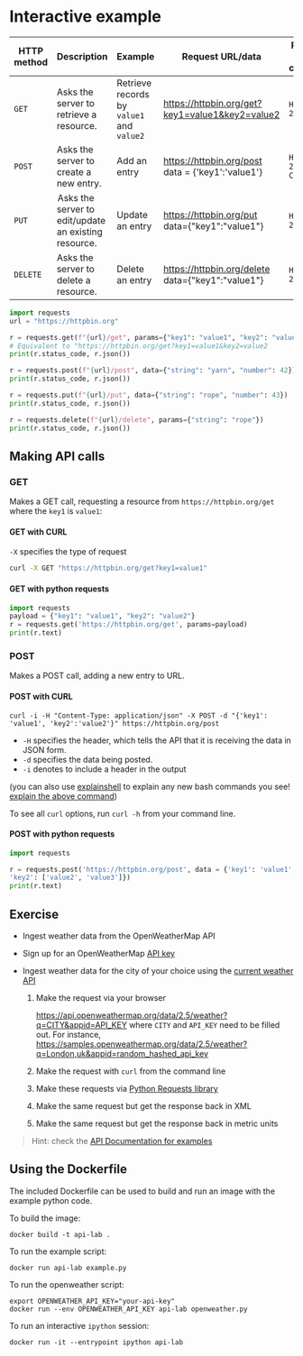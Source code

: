 # Interactive example

| HTTP method | Description                                           | Example                                   | Request URL/data                                    | Response status code/body |
| ----------- | ----------------------------------------------------- | ----------------------------------------- | --------------------------------------------------- | ------------------------- |
| `GET`       | Asks the server to retrieve a resource.               | Retrieve records by `value1` and `value2` | <https://httpbin.org/get?key1=value1&key2=value2>   | `HTTP/1.1 200 OK`         |
| `POST`      | Asks the server to create a new entry.                | Add an entry                              | <https://httpbin.org/post> data = {'key1':'value1'} | `HTTP/1.1 201 CREATED`    |
| `PUT`       |  Asks the server to edit/update an existing resource. | Update an entry                           | <https://httpbin.org/put> data={"key1":"value1"}    | `HTTP/1.1 200 OK`         |
| `DELETE`    | Asks the server to delete a resource.                 | Delete an entry                           | <https://httpbin.org/delete> data={"key1":"value1"} | `HTTP/1.1 200 OK`         |

```python
import requests
url = "https://httpbin.org"

r = requests.get(f"{url}/get", params={"key1": "value1", "key2": "value2"})
# Equivalent to "https://httpbin.org/get?key1=value1&key2=value2
print(r.status_code, r.json())

r = requests.post(f"{url}/post", data={"string": "yarn", "number": 42})
print(r.status_code, r.json())

r = requests.put(f"{url}/put", data={"string": "rope", "number": 43})
print(r.status_code, r.json())

r = requests.delete(f"{url}/delete", params={"string": "rope"})
print(r.status_code, r.json())
```

## Making API calls

### GET

Makes a GET call, requesting a resource from `https://httpbin.org/get` where the `key1` is `value1`:

#### GET with CURL

`-X` specifies the type of request

```bash
curl -X GET "https://httpbin.org/get?key1=value1"
```

#### GET with python requests

```python
import requests
payload = {"key1": "value1", "key2": "value2"}
r = requests.get('https://httpbin.org/get', params=payload)
print(r.text)
```

### POST

Makes a POST call, adding a new entry to URL.

#### POST with CURL

`curl -i -H "Content-Type: application/json" -X POST -d "{'key1': 'value1', 'key2':'value2'}" https://httpbin.org/post`

- `-H` specifies the header, which tells the API that it is receiving the data in JSON form.
- `-d` specifies the data being posted.
- `-i` denotes to include a header in the output

(you can also use [explainshell](https://explainshell.com) to explain any new bash commands you see! [explain the above command](https://explainshell.com/explain?cmd=curl+-i+-H+%22Content-Type%3A+application%2Fjson%22+-X+POST+-d+%22%7B%27key1%27%3A+%27value1%27%2C+%27key2%27%3A%27value2%27%7D%22+https%3A%2F%2Fhttpbin.org%2Fpost))

To see all `curl` options, run `curl -h` from your command line.

#### POST with python requests

```python
import requests

r = requests.post('https://httpbin.org/post', data = {'key1': 'value1', \
'key2': ['value2', 'value3']})
print(r.text)
```

## Exercise

- Ingest weather data from the OpenWeatherMap API
- Sign up for an OpenWeatherMap [API key](http://openweathermap.org/appid)
- Ingest weather data for the city of your choice using the [current weather API](https://openweathermap.org/current)

  1. Make the request via your browser

     <https://api.openweathermap.org/data/2.5/weather?q=CITY&appid=API_KEY>
     where `CITY` and `API_KEY` need to be filled out.
     For instance, <https://samples.openweathermap.org/data/2.5/weather?q=London,uk&appid=random_hashed_api_key>

  2. Make the request with `curl` from the command line
  3. Make these requests via [Python Requests library](https://3.python-requests.org/)
  4. Make the same request but get the response back in XML
  5. Make the same request but get the response back in metric units

> Hint: check the [API Documentation for examples](https://openweathermap.org/current)

## Using the Dockerfile

The included Dockerfile can be used to build and run an image with the example python code.

To build the image:

```shell
docker build -t api-lab .
```

To run the example script:

```shell
docker run api-lab example.py
```

To run the openweather script:

```shell
export OPENWEATHER_API_KEY="your-api-key"
docker run --env OPENWEATHER_API_KEY api-lab openweather.py
```

To run an interactive `ipython` session:

```shell
docker run -it --entrypoint ipython api-lab
```
